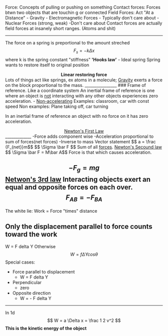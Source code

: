 Force: Concepts of pulling or pushing on something
Contact forces: Forces btwn two objects that are touchin g or connected
Field Forces: Act "At a Distance"
	- Gravity
	- Electromagnetic Forces
		- Typically don't care about
	- Nuclear Forces (strong, weak)
		-Don't care about
Contact forces are actually field forces at insanely short ranges. (Atoms and shit)
_____________
The force on a spring is preportional to the amount streched
$$ F_s=-k\Delta x $$
where k is the spring constant "stiffness"
**'Hooks law'** - Ideal spring
Spring wants to restore itself to original position
<center><b>Linear restoring force</b></center>
Lots of things act like springs, ex atoms in a molecule;
<u>Gravity</u> exerts a force on the block proportional to the mass. 
________________
### Frame of reference.  Like a coordinate system
An inertial frame of reference is one where an object is <u>not</u> interacting with any other objects experiences zero acceleration. 
- <u>Non-accelerating</u>
Examples: classroom, car with const speed
Non examples: Plane taking off, car turning

In an inertial frame of reference an object with no force on it has zero acceleration.
<center><u>Newton's First Law</u></center>
_____________
-Force adds component wise
-Acceleration proportional to sum of forces(net forces)
-Inverse to mass
Vector statement
$$ a = \frac {F_{net}}m$$
$$ \Sigma \bar F $$
Sum of all <u>forces</u>. <u>Newton's Secound law</u> 
$$ \Sigma \bar F = M\bar A$$
Force is that which causes acceleration.

$$ -F_g = mg $$
<u>Netwon's 3rd law</u> Interacting objects exert an equal and opposite forces on each over.
$$ F_{AB} = -F_{BA} $$
-------------------
The white lie: Work = Force "times" distance

## Only the displacement **parallel** to force counts toward the work
W = F delta Y
Otherwise 
$$ W = f\Delta Y cos \theta$$Special cases:
* Force parallel to displacement
	* W = F delta Y
* Perpendicular
	* zero
* Opposite direction
	* W = - F delta Y
____________
In 1d
$$ W = a \Delta x = \frac 1 2 v^2 $$
**This is the kinetic energy of the object**
